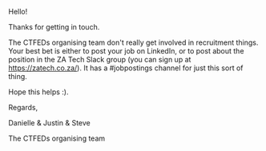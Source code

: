 Hello!

Thanks for getting in touch.

The CTFEDs organising team don't really get involved in recruitment things. Your best bet is either to post your job on LinkedIn, or to post about the position in the ZA Tech Slack group (you can sign up at https://zatech.co.za/). It has a #jobpostings channel for just this sort of thing.

Hope this helps :).


Regards,

Danielle & Justin & Steve

The CTFEDs organising team
